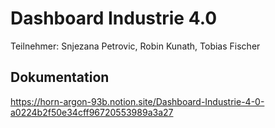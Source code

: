 # Dashboard Industrie 4.0

Teilnehmer: Snjezana Petrovic, Robin Kunath, Tobias Fischer

## Dokumentation 

https://horn-argon-93b.notion.site/Dashboard-Industrie-4-0-a0224b2f50e34cff96720553989a3a27
